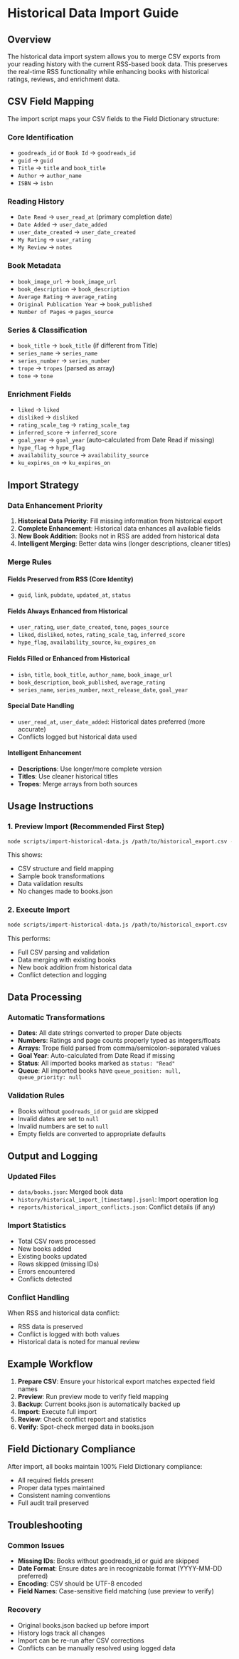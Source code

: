 # Historical Data Import Guide

## Overview

The historical data import system allows you to merge CSV exports from your reading history with the current RSS-based book data. This preserves the real-time RSS functionality while enhancing books with historical ratings, reviews, and enrichment data.

## CSV Field Mapping

The import script maps your CSV fields to the Field Dictionary structure:

### Core Identification
- `goodreads_id` or `Book Id` → `goodreads_id`
- `guid` → `guid`
- `Title` → `title` and `book_title`
- `Author` → `author_name`
- `ISBN` → `isbn`

### Reading History
- `Date Read` → `user_read_at` (primary completion date)
- `Date Added` → `user_date_added`
- `user_date_created` → `user_date_created`
- `My Rating` → `user_rating`
- `My Review` → `notes`

### Book Metadata
- `book_image_url` → `book_image_url`
- `book_description` → `book_description`
- `Average Rating` → `average_rating`
- `Original Publication Year` → `book_published`
- `Number of Pages` → `pages_source`

### Series & Classification
- `book_title` → `book_title` (if different from Title)
- `series_name` → `series_name`
- `series_number` → `series_number`
- `trope` → `tropes` (parsed as array)
- `tone` → `tone`

### Enrichment Fields
- `liked` → `liked`
- `disliked` → `disliked`
- `rating_scale_tag` → `rating_scale_tag`
- `inferred_score` → `inferred_score`
- `goal_year` → `goal_year` (auto-calculated from Date Read if missing)
- `hype_flag` → `hype_flag`
- `availability_source` → `availability_source`
- `ku_expires_on` → `ku_expires_on`

## Import Strategy

### Data Enhancement Priority
1. **Historical Data Priority**: Fill missing information from historical export
2. **Complete Enhancement**: Historical data enhances all available fields
3. **New Book Addition**: Books not in RSS are added from historical data
4. **Intelligent Merging**: Better data wins (longer descriptions, cleaner titles)

### Merge Rules

#### Fields Preserved from RSS (Core Identity)
- `guid`, `link`, `pubdate`, `updated_at`, `status`

#### Fields Always Enhanced from Historical
- `user_rating`, `user_date_created`, `tone`, `pages_source`
- `liked`, `disliked`, `notes`, `rating_scale_tag`, `inferred_score`
- `hype_flag`, `availability_source`, `ku_expires_on`

#### Fields Filled or Enhanced from Historical
- `isbn`, `title`, `book_title`, `author_name`, `book_image_url`
- `book_description`, `book_published`, `average_rating`
- `series_name`, `series_number`, `next_release_date`, `goal_year`

#### Special Date Handling
- `user_read_at`, `user_date_added`: Historical dates preferred (more accurate)
- Conflicts logged but historical data used

#### Intelligent Enhancement
- **Descriptions**: Use longer/more complete version
- **Titles**: Use cleaner historical titles
- **Tropes**: Merge arrays from both sources

## Usage Instructions

### 1. Preview Import (Recommended First Step)
```bash
node scripts/import-historical-data.js /path/to/historical_export.csv --preview
```

This shows:
- CSV structure and field mapping
- Sample book transformations
- Data validation results
- No changes made to books.json

### 2. Execute Import
```bash
node scripts/import-historical-data.js /path/to/historical_export.csv
```

This performs:
- Full CSV parsing and validation
- Data merging with existing books
- New book addition from historical data
- Conflict detection and logging

## Data Processing

### Automatic Transformations
- **Dates**: All date strings converted to proper Date objects
- **Numbers**: Ratings and page counts properly typed as integers/floats
- **Arrays**: Trope field parsed from comma/semicolon-separated values
- **Goal Year**: Auto-calculated from Date Read if missing
- **Status**: All imported books marked as `status: "Read"`
- **Queue**: All imported books have `queue_position: null, queue_priority: null`

### Validation Rules
- Books without `goodreads_id` or `guid` are skipped
- Invalid dates are set to `null`
- Invalid numbers are set to `null`
- Empty fields are converted to appropriate defaults

## Output and Logging

### Updated Files
- `data/books.json`: Merged book data
- `history/historical_import_[timestamp].jsonl`: Import operation log
- `reports/historical_import_conflicts.json`: Conflict details (if any)

### Import Statistics
- Total CSV rows processed
- New books added
- Existing books updated
- Rows skipped (missing IDs)
- Errors encountered
- Conflicts detected

### Conflict Handling
When RSS and historical data conflict:
- RSS data is preserved
- Conflict is logged with both values
- Historical data is noted for manual review

## Example Workflow

1. **Prepare CSV**: Ensure your historical export matches expected field names
2. **Preview**: Run preview mode to verify field mapping
3. **Backup**: Current books.json is automatically backed up
4. **Import**: Execute full import
5. **Review**: Check conflict report and statistics
6. **Verify**: Spot-check merged data in books.json

## Field Dictionary Compliance

After import, all books maintain 100% Field Dictionary compliance:
- All required fields present
- Proper data types maintained
- Consistent naming conventions
- Full audit trail preserved

## Troubleshooting

### Common Issues
- **Missing IDs**: Books without goodreads_id or guid are skipped
- **Date Format**: Ensure dates are in recognizable format (YYYY-MM-DD preferred)
- **Encoding**: CSV should be UTF-8 encoded
- **Field Names**: Case-sensitive field matching (use preview to verify)

### Recovery
- Original books.json backed up before import
- History logs track all changes
- Import can be re-run after CSV corrections
- Conflicts can be manually resolved using logged data